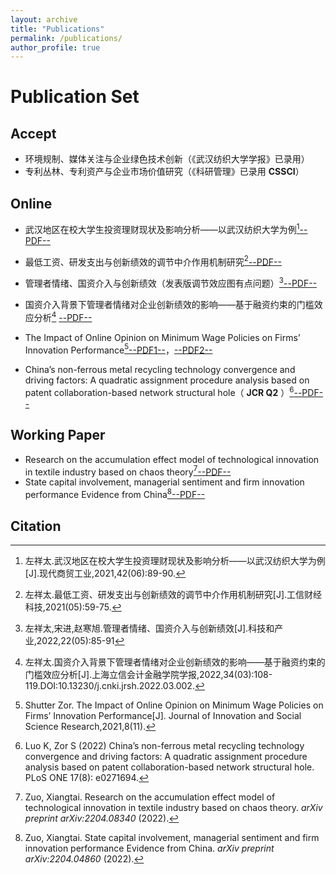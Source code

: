 ```yaml
---
layout: archive
title: "Publications"
permalink: /publications/
author_profile: true
---
```


# Publication Set

## Accept

- 环境规制、媒体关注与企业绿色技术创新（《武汉纺织大学学报》已录用）
- 专利丛林、专利资产与企业市场价值研究（《科研管理》已录用 **CSSCI**）

## Online

- 武汉地区在校大学生投资理财现状及影响分析——以武汉纺织大学为例[^1][--PDF--](https://kns.cnki.net/kcms/detail/detail.aspx?dbcode=CJFD&dbname=CJFDLAST2021&filename=XDSM202106044&uniplatform=NZKPT&v=dt-QfjloCJlfJGA7M8s-sANW0XBPnAR8w5ZuSBDQMumwKXQ5TsPbezKxATDmgedT)
- 最低工资、研发支出与创新绩效的调节中介作用机制研究[^2][--PDF--](https://kns.cnki.net/kcms/detail/detail.aspx?dbcode=CJFD&dbname=CJFDLAST2021&filename=GXCJ202105006&uniplatform=NZKPT&v=cYLRspzHLr3nzax75cn3DfJipQAP-ZHJ7Tqj4UMcScCE0JvCABrpNVET0_7xvMn2)
- 管理者情绪、国资介入与创新绩效（发表版调节效应图有点问题）[^3][--PDF--](https://kns.cnki.net/kcms/detail/detail.aspx?dbcode=CJFD&dbname=CJFDAUTO&filename=CYYK202205013&uniplatform=NZKPT&v=AP4_Q9_ZISpDyQ10dWGK5uh0xeEEIJjg9HVXkkRtxC6-2OiAjVee6HSG2oby_Fl-)
- 国资介入背景下管理者情绪对企业创新绩效的影响——基于融资约束的门槛效应分析[^4] [--PDF--](https://kns.cnki.net/kcms/detail/detail.aspx?dbcode=CJFD&dbname=CJFDAUTO&filename=JRSH202203008&uniplatform=NZKPT&v=caKFLjTLxvLsuRV1czZ2vy5SPkEyqOo9CyGPNQxY90S7TUoTQtaf9WnRBJ0q4dEE)

- The Impact of Online Opinion on Minimum Wage Policies on Firms’ Innovation Performance[^5][--PDF1--](https://schlr.cnki.net/en/Detail/index/GARJ2021_2/SJLF336987F4AA382B6F37009A7097F34D0D)，[--PDF2--](http://jissr.net/api/static/2021-8-11_15)
- China’s non-ferrous metal recycling technology convergence and driving factors: A quadratic assignment procedure analysis based on patent collaboration-based network structural hole（ **JCR Q2** ）[^6][--PDF--](https://doi.org/10.1371/journal.pone.0271694)

## Working Paper

- Research on the accumulation effect model of technological innovation in textile industry based on chaos theory[^7][--PDF--](https://arxiv.org/abs/2204.08340)
- State capital involvement, managerial sentiment and firm innovation performance Evidence from China[^8][--PDF--](https://arxiv.org/abs/2204.04860)

## Citation

[^1]: 左祥太.武汉地区在校大学生投资理财现状及影响分析——以武汉纺织大学为例[J].现代商贸工业,2021,42(06):89-90.
[^2]: 左祥太.最低工资、研发支出与创新绩效的调节中介作用机制研究[J].工信财经科技,2021(05):59-75.
[^3]: 左祥太,宋进,赵寒旭.管理者情绪、国资介入与创新绩效[J].科技和产业,2022,22(05):85-91
[^4]: 左祥太.国资介入背景下管理者情绪对企业创新绩效的影响——基于融资约束的门槛效应分析[J].上海立信会计金融学院学报,2022,34(03):108-119.DOI:10.13230/j.cnki.jrsh.2022.03.002.
[^5]: Shutter Zor. The Impact of Online Opinion on Minimum Wage Policies on Firms’ Innovation Performance[J]. Journal of Innovation and Social Science Research,2021,8(11).
[^6]: Luo K, Zor S (2022) China’s non-ferrous metal recycling technology convergence and driving factors: A quadratic assignment procedure analysis based on patent collaboration-based network structural hole. PLoS ONE 17(8): e0271694.
[^7]: Zuo, Xiangtai. Research on the accumulation effect model of technological innovation in textile industry based on chaos theory. *arXiv preprint arXiv:2204.08340* (2022).
[^8]: Zuo, Xiangtai. State capital involvement, managerial sentiment and firm innovation performance Evidence from China. *arXiv preprint arXiv:2204.04860* (2022).
